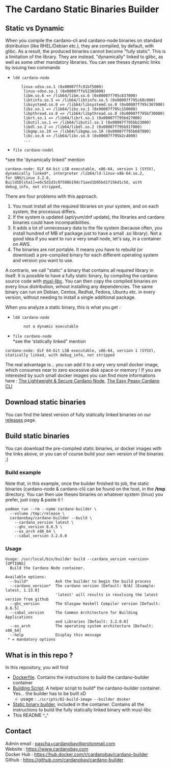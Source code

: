 # The Cardano Static Binaries Builder

## Static vs Dynamic

When you compile the cardano-cli and cardano-node binaries on standard distribution (like RHEL/Debian etc.), they are compiled, by default, with glibc. As a result, the produced binaries cannot become "fully static". This is a limitation of the library. They are instead, "dynamically" linked to glibc, as well as some other mandatory libraries. You can see theses dynamic links by issuing two commands

* `ldd cardano-node`
```
       linux-vdso.so.1 (0x00007ffc91bf5000)
        linux-vdso.so.1 (0x00007ffe52385000)
        libm.so.6 => /lib64/libm.so.6 (0x00007f795c837000)
        libtinfo.so.5 => /lib64/libtinfo.so.5 (0x00007f795c60c000)
        libsystemd.so.0 => /lib64/libsystemd.so.0 (0x00007f795c367000)
        libz.so.1 => /lib64/libz.so.1 (0x00007f795c150000)
        libpthread.so.0 => /lib64/libpthread.so.0 (0x00007f795bf30000)
        librt.so.1 => /lib64/librt.so.1 (0x00007f795bd27000)
        libutil.so.1 => /lib64/libutil.so.1 (0x00007f795bb23000)
        libdl.so.2 => /lib64/libdl.so.2 (0x00007f795b91f000)
        libgmp.so.10 => /lib64/libgmp.so.10 (0x00007f795b687000)
        libc.so.6 => /lib64/libc.so.6 (0x00007f795b2c4000)
        ...
```
* `file cardano-node`\

\*see the 'dynamically linked" mention

```
cardano-node: ELF 64-bit LSB executable, x86-64, version 1 (SYSV), dynamically linked*, interpreter /lib64/ld-linux-x86-64.so.2,
for GNU/Linux 3.2.0, BuildID[sha1]=e6c5d1d3c97588b19dc71aed1b95bd1f156d1c56, with debug_info, not stripped, 
```
There are four problems with this approach.
1) You must install all the required libraries on your system, and on each system, the processus differs.
2) If the system is updated (apt/yum/dnf update), the libraries and cardano binaries could have incompatibilities.
3) It adds a lot of unnecessary data to the file system (because often, you install hundred of MB of package just to have a small .so library). Not a good idea if you want to run a very small node, let's say, in a container on AWS.
4) The binaries are not portable. It means you have to rebuild (or download) a pre-compiled binary for each different operating system and version you want to use.

A contrario, we call "static" a binary that contains all required library in itself. It is possible to have a fully static binary, by compiling the cardano source code with [musl-libc](https://wiki.musl-libc.org/  "musl-libc"). You can then copy the compiled binaries on every linux distribution, wihout installing any dependencies. The same binary can run on Debian, Centos, Redhat, Fedora, Ubuntu etc. in every version, without needing to install a single additional package.

When you analyze a static binary, this is what you get :

* `ldd cardano-node`
```
        not a dynamic executable
```

* `file cardano-node`\
\*see the 'statically linked" mention
```
cardano-node: ELF 64-bit LSB executable, x86-64, version 1 (SYSV), statically linked, with debug_info, not stripped
```

The real advantage is... you can add it to a very very small docker image, which consumes near to zero excessive disk space or memory ! If you are interested by such small docker images you can find more informations here : [The Lightweight & Secure Cardano Node](https://github.com/cardanobay/cardano-node "The Lightweight & Secure Cardano Node"), [The Easy Peasy Cardano CLI](https://github.com/cardanobay/cardano-cli "The Easy Peasy Cardano CLI")

## Download static binaries

You can find the latest version of fully statically linked binaries on our [releases](https://github.com/cardanobay/cardano-node/releases) page.

## Build static binaries

You can download the pre-compiled static binaries, or docker images with the links above, or you can of course build your own version of the binaries ;) 

### Build example

Note that, in this example, once the builder finished its job, the static binaries (cardano-node & cardano-cli) can be found on the host, in the **/tmp** directory. You can then use theses binaries on whatever system (linux) you prefer, just copy & paste it !

```
podman run --rm --name cardano-builder \
  --volume /tmp:/release \
  cardanobay/cardano-builder --build \
    --cardano_version latest \
    --ghc_version 8.6.5 \
    --os_arch x86_64 \
    --cabal_version 3.2.0.0
```

### Usage

```
Usage: /usr/local/bin/builder build --cardano_version <version> [OPTIONS]
  Build the Cardano Node container.

Available options:
  --build*            Ask the builder to begin the build process
  --cardano_version*  The cardano version [Default: N/A] [Example: latest, 1.13.0]
                      'latest' will results in resolving the latest version from github
  --ghc_version       The Glasgow Haskell Compiler version [Default: 8.6.5]
  --cabal_version     The Common Architecture for Building Applications
                      and Libraries [Default: 3.2.0.0]
  --os_arch           The operating system architecture [Default: x86_64]
  --help              Display this message
 * = mandatory options
```

## What is in this repo ?

In this repository, you will find
* [Dockerfile](https://raw.githubusercontent.com/cardanobay/cardano-builder/master/Dockerfile). Contains the instructions to build the cardano-builder container
* [Building Script](https://raw.githubusercontent.com/cardanobay/cardano-builder/master/scripts/02-build-image). A helper script to build* the cardano-builder container. Yes... the builder has to be built xD
  * usage : `./scripts/02-build-image --builder docker`
* [Static binary builder](https://raw.githubusercontent.com/cardanobay/cardano-builder/master/builder), included in the container. Contains all the instructions to build the fully statically linked binary with musl-libc
* This README ^_^

## Contact

Admin email : pascha+cardanobay@protonmail.com \
Website : https://www.cardanobay.com \
Docker Hub : https://hub.docker.com/r/cardanobay/cardano-builder \
Github : https://github.com/cardanobay/cardano-builder

